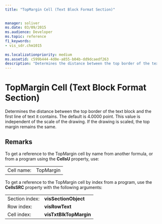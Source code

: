 ```yaml
---
title: "TopMargin Cell (Text Block Format Section)"
 
 
manager: soliver
ms.date: 03/09/2015
ms.audience: Developer
ms.topic: reference
f1_keywords:
- vis_sdr.chm1015
 
ms.localizationpriority: medium
ms.assetid: c599b444-4d0e-a855-b04b-dd9dcaedf263
description: "Determines the distance between the top border of the text block and the first line of text it contains. The default is 4.0000 point. This value is independent of the scale of the drawing. If the drawing is scaled, the top margin remains the same."
---
```


# TopMargin Cell (Text Block Format Section)

Determines the distance between the top border of the text block and the first line of text it contains. The default is 4.0000 point. This value is independent of the scale of the drawing. If the drawing is scaled, the top margin remains the same.
  
## Remarks

To get a reference to the TopMargin cell by name from another formula, or from a program using the **CellsU** property, use: 
  
|||
|:-----|:-----|
| Cell name:  <br/> | TopMargin  <br/> |
   
To get a reference to the TopMargin cell by index from a program, use the **CellsSRC** property with the following arguments: 
  
|||
|:-----|:-----|
| Section index:  <br/> |**visSectionObject** <br/> |
| Row index:  <br/> |**visRowText** <br/> |
| Cell index:  <br/> |**visTxtBlkTopMargin** <br/> |
   

